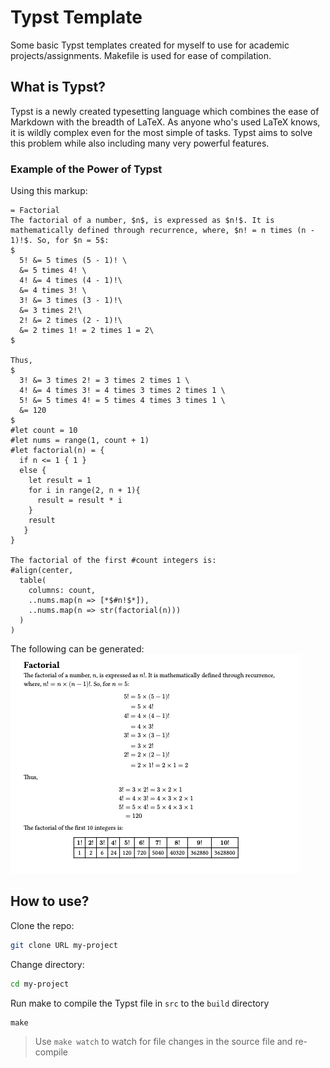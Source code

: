 # Typst Template
Some basic Typst templates created for myself to use for academic projects/assignments. Makefile is used for ease of compilation. 

## What is Typst?
Typst is a newly created typesetting language which combines the ease of Markdown with the breadth of LaTeX. As anyone who's used LaTeX knows, it is wildly complex even for the most simple of tasks. Typst aims to solve this problem while also including many very powerful features.

### Example of the Power of Typst
Using this markup:
```typst
= Factorial 
The factorial of a number, $n$, is expressed as $n!$. It is mathematically defined through recurrence, where, $n! = n times (n - 1)!$. So, for $n = 5$:
$ 
  5! &= 5 times (5 - 1)! \
  &= 5 times 4! \
  4! &= 4 times (4 - 1)!\
  &= 4 times 3! \
  3! &= 3 times (3 - 1)!\
  &= 3 times 2!\
  2! &= 2 times (2 - 1)!\
  &= 2 times 1! = 2 times 1 = 2\   
$

Thus,
$ 
  3! &= 3 times 2! = 3 times 2 times 1 \
  4! &= 4 times 3! = 4 times 3 times 2 times 1 \
  5! &= 5 times 4! = 5 times 4 times 3 times 1 \
  &= 120
$
#let count = 10
#let nums = range(1, count + 1)
#let factorial(n) = {
  if n <= 1 { 1 }
  else {
    let result = 1
    for i in range(2, n + 1){
      result = result * i
    }
    result
   }
}

The factorial of the first #count integers is:
#align(center, 
  table(
    columns: count,
    ..nums.map(n => [*$#n!$*]),
    ..nums.map(n => str(factorial(n)))
  )
)
```
The following can be generated:
![Output of Typst example](./images/example.png?raw=true)
## How to use?
Clone the repo:
```bash
git clone URL my-project
```

Change directory:
```bash
cd my-project
```

Run make to compile the Typst file in `src` to the `build` directory
```
make
```
> Use `make watch` to watch for file changes in the source file and re-compile
